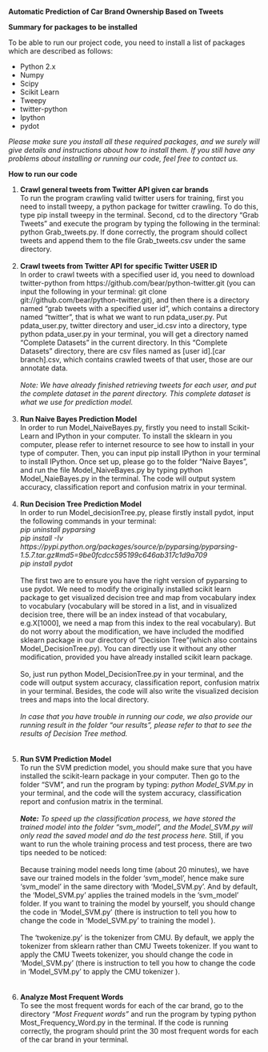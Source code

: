 
<b>Automatic Prediction of Car Brand Ownership Based on Tweets </b>


<b>Summary for packages to be installed </b>

To be able to run our project code, you need to install a list of packages which are described as follows:
<ul>
	<li>Python 2.x</li>
	<li>Numpy</li>
	<li>Scipy</li>
	<li>Scikit Learn</li>
	<li>Tweepy</li>
	<li> twitter-python</li>
	<li>Ipython</li>
	<li>pydot</li>
</ul>


<i>Please make sure you install all these required packages, and we surely will give details and instructions about how to install them. If you still have any problems about installing or running our code, feel free to contact us. </i>

<b>How to run our code</b>
<ol>
	<li><b>Crawl general tweets from Twitter API given car brands</b><br/>
	To run the program crawling valid twitter users for training, first you need to install tweepy, a python package for twitter crawling. To do this, type pip install tweepy in the terminal. Second, cd to the directory “Grab Tweets” and execute the program by typing the following in the terminal: python Grab_tweets.py. If done correctly, the program should collect tweets and append them to the file Grab_tweets.csv under the same directory.</li><br/>
	<li><b>Crawl tweets from Twitter API for specific Twitter USER ID</b><br/>
	In order to crawl tweets with a specified user id, you need to download twitter-python from https://github.com/bear/python-twitter.git (you can input the following in your terminal: git clone git://github.com/bear/python-twitter.git), and then there is a directory named “grab tweets with a specified user id”, which contains a directory named “twitter”, that is what we want to run pdata_user.py. Put pdata_user.py, twitter directory and user_id.csv into a directory, type python pdata_user.py in your terminal, you will get a directory named “Complete Datasets” in the current directory. In this “Complete Datasets” directory, there are csv files named as [user id].[car branch].csv, which contains crawled tweets of that user, those are our annotate data.</li></br>
	<i>Note: We have already finished retrieving tweets for each user, and put the complete dataset in the parent directory. This complete dataset is what we use for prediction model.</i><br/><br/>
	<li><b>Run Naive Bayes Prediction Model</b><br/>
	In order to run Model_NaiveBayes.py, firstly you need to install Scikit-Learn and IPython in your computer. To install the sklearn in you computer, please refer to internet resource to see how to install in your type of computer.
	Then, you can input pip install IPython in your terminal to install IPython. 
	Once set up, please go to the folder “Naive Bayes”, and run the file Model_NaiveBayes.py by typing python Model_NaieBayes.py in the terminal. The code will output system accuracy, classification report and confusion matrix in your terminal. </li><br/>
	<li><b>Run Decision Tree Prediction Model</b><br/>
	In order to run Model_decisionTree.py, please firstly install pydot, input the following commands in your terminal: <br/>
	<i>pip uninstall pyparsing <br/>
	pip install -Iv https://pypi.python.org/packages/source/p/pyparsing/pyparsing-1.5.7.tar.gz#md5=9be0fcdcc595199c646ab317c1d9a709<br/>
	pip install pydot </i><br/><br/>
	The first two are to ensure you have the right version of pyparsing to use pydot. We need to modify the originally installed scikit learn package to get visualized decision tree and map from vocabulary index to vocabulary (vocabulary will be stored in a list, and in visualized decision tree, there will be an index instead of that vocabulary, e.g.X[1000], we need a map from this index to the real vocabulary). But do not worry about the modification, we have included the modified sklearn package in our directory of “Decision Tree”(which also contains Model_DecisionTree.py). You can directly use it without any other modification, provided you have already installed scikit learn package.<br/><br/>
	So, just run python Model_DecisionTree.py in your terminal, and the code will output system accuracy, classification report, confusion matrix in your terminal. Besides, the code will also write the visualized decision trees and maps into the local directory.<br/><br/>
	<i>In case that you have trouble in running our code, we also provide our running result in the folder “our results”, please refer to that to see the results of Decision Tree method.</i>
	</li><br/><br/>
	<li><b>Run SVM Prediction Model</b><br/>
	To run the SVM prediction model, you should make sure that you have installed the scikit-learn package in your computer. Then go to the folder “SVM”, and run the program by typing:
	<i>python Model_SVM.py</i> in your terminal, and the code will  the system accuracy, classification report and confusion matrix in the terminal. <br/><br/>
	<i><b>Note:</b> To speed up the classification process, we have stored the trained model into the folder “svm_model”, and the Model_SVM.py will only read the saved model and do the test process here.</i>
	Still, if you want to run the whole training process and test process, there are two tips needed to be noticed:<br/><br/>
	Because training model needs long time (about 20 minutes), we have save our trained models in the folder ‘svm_model’, hence make sure ‘svm_model’ in the same directory with ‘Model_SVM.py’. And by default,  the ‘Model_SVM.py’  applies the trained models in the ‘svm_model’ folder. If you want to training the model by yourself, you should change the code in ‘Model_SVM.py’ (there is instruction to tell you how to change the code in ‘Model_SVM.py’ to training the model ).<br/><br/>
	The ‘twokenize.py’ is the tokenizer from CMU. By default, we apply the tokenizer from sklearn rather than CMU Tweets tokenizer. If you want to apply the CMU Tweets tokenizer, you should change the code in ‘Model_SVM.py’ (there is instruction to tell you how to change the code in ‘Model_SVM.py’ to apply the CMU tokenizer ).
	</li><br/><br/>
	<li><b>Analyze Most Frequent Words</b><br/>
	To see the most frequent words for each of the car brand, go to the directory <i>“Most Frequent words”</i> and run the program by typing python Most_Frequency_Word.py in the terminal. If the code is running correctly, the program should print the 30 most frequent words for each of the car brand in your terminal.
	</li><br/>

